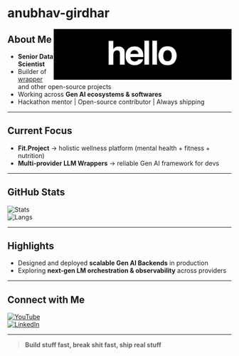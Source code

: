 # anubhav-girdhar

<img src="https://raw.githubusercontent.com/anubhavgirdhar1/anubhavgirdhar1/main/assets/work.gif" width="400" align="right">

## About Me
- **Senior Data Scientist**  
- Builder of [wrapper](https://github.com/anubhavgirdhar1/wrapper) and other open-source projects  
- Working across **Gen AI ecosystems & softwares**  
- Hackathon mentor | Open-source contributor | Always shipping  

---

## Current Focus
- **Fit.Project** → holistic wellness platform (mental health + fitness + nutrition)  
- **Multi-provider LLM Wrappers** → reliable Gen AI framework for devs  

---

## GitHub Stats
![Stats](https://github-readme-stats.vercel.app/api?username=anubhavgirdhar1&show_icons=true&theme=tokyonight&hide_border=true)  
![Langs](https://github-readme-stats.vercel.app/api/top-langs/?username=anubhavgirdhar1&layout=compact&theme=tokyonight&hide_border=true)

---

## Highlights
- Designed and deployed **scalable Gen AI Backends** in production  
- Exploring **next-gen LM orchestration & observability** across providers  

---

## Connect with Me
[![YouTube](https://img.shields.io/badge/YouTube-%23FF0000?style=for-the-badge&logo=youtube&logoColor=white)](https://www.youtube.com/@anubhav-girdhar-ai)  
[![LinkedIn](https://img.shields.io/badge/LinkedIn-%230077B5?style=for-the-badge&logo=linkedin&logoColor=white)](https://www.linkedin.com/in/anubhav-girdhar-ai/)

---

> **Build stuff fast, break shit fast, ship real stuff**
